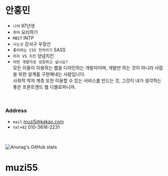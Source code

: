 # 안홍민

- `나이` 97년생
- `취미` 요리하기
- `MBIT` INTP
- `사는곳` 강서구 우장산
- `좋아하는 CSS 전처리기` SASS
- `피자 VS 치킨` 양념치킨
- `어떤 개발자로 성장하고 싶나요?`
  <br />모든 이들이 이용하는 웹을 디자인하는 개발자이며, 개발만 하는 것이 아니라 사람을 위한 설계를 구현해내는 사람입니다.<br/>
  사회적 약자 계층 또한 이용할 수 있는 서비스를 만드는 것, 그것이 내가 생각하는 좋은 프론트엔드 웹 디벨로퍼니까.

<br>

### Address

- `mail` muzi5@kakao.com
- `tel+82` 010-3616-2231

<br>

![Anurag's GitHub stats](https://github-readme-stats.vercel.app/api?username=muzi55&show_icons=true&theme=vue)
# muzi55
